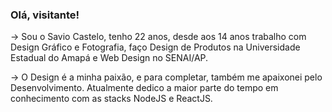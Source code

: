 ### Olá, visitante!

-> Sou o Savio Castelo, tenho 22 anos, desde aos 14 anos trabalho com Design Gráfico e Fotografia, faço Design de Produtos na Universidade Estadual do Amapá e Web Design no SENAI/AP. 

-> O Design é a minha paixão, e para completar, também me apaixonei pelo Desenvolvimento. Atualmente dedico a maior parte do tempo em conhecimento com as stacks NodeJS e ReactJS.
